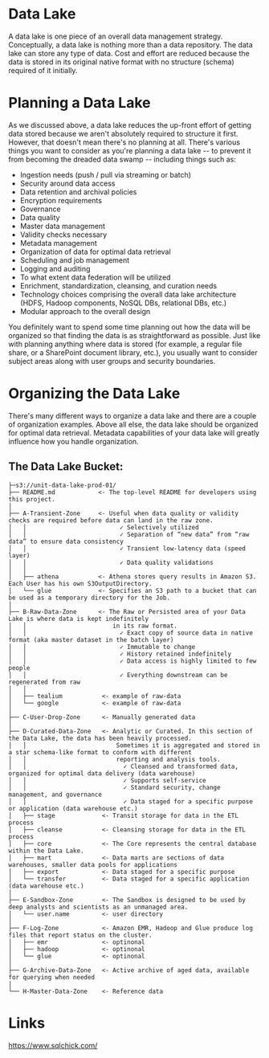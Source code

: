 # Data Lake
A data lake is one piece of an overall data management strategy. Conceptually, a data lake is nothing more than a data repository. The data lake can store any type of data. Cost and effort are reduced because the data is stored in its original native format with no structure (schema) required of it initially.

# Planning a Data Lake
As we discussed above, a data lake reduces the up-front effort of getting data stored because we aren't absolutely required to structure it first. However, that doesn't mean there's no planning at all. There's various things you want to consider as you're planning a data lake -- to prevent it from becoming the dreaded data swamp -- including things such as:

-  Ingestion needs (push / pull via streaming or batch)
-  Security around data access
-  Data retention and archival policies
-  Encryption requirements
-  Governance
-  Data quality
-  Master data management
-  Validity checks necessary
-  Metadata management
-  Organization of data for optimal data retrieval
-  Scheduling and job management
-  Logging and auditing
-  To what extent data federation will be utilized
-  Enrichment, standardization, cleansing, and curation needs
-  Technology choices comprising the overall data lake architecture (HDFS, Hadoop components, NoSQL DBs, relational DBs, etc.)
-  Modular approach to the overall design

You definitely want to spend some time planning out how the data will be organized so that finding the data is as straightforward as possible. Just like with planning anything where data is stored (for example, a regular file share, or a SharePoint document library, etc.), you usually want to consider subject areas along with user groups and security boundaries. 

# Organizing the Data Lake
There's many different ways to organize a data lake and there are a couple of organization examples. Above all else, the data lake should be organized for optimal data retrieval. Metadata capabilities of your data lake will greatly influence how you handle organization.

## The Data Lake Bucket:
```
├─s3://unit-data-lake-prod-01/
├── README.md            <- The top-level README for developers using this project.
│
├── A-Transient-Zone     <- Useful when data quality or validity checks are required before data can land in the raw zone.
│   │                          ✓ Selectively utilized
│   │                          ✓ Separation of “new data” from “raw data” to ensure data consistency
│   │                          ✓ Transient low-latency data (speed layer)
│   │                          ✓ Data quality validations
│   │
│   ├── athena           <- Athena stores query results in Amazon S3. Each User has his own S3OutputDirectory.
│   └── glue             <- Specifies an S3 path to a bucket that can be used as a temporary directory for the Job.
│
├── B-Raw-Data-Zone      <- The Raw or Persisted area of your Data Lake is where data is kept indefinitely 
│   │                        in its raw format.
│   │                          ✓ Exact copy of source data in native format (aka master dataset in the batch layer)
│   │                          ✓ Immutable to change
│   │                          ✓ History retained indefinitely
│   │                          ✓ Data access is highly limited to few people
│   │                          ✓ Everything downstream can be regenerated from raw
│   │
│   ├── tealium           <- example of raw-data
│   └── google            <- example of raw-data
│   
├── C-User-Drop-Zone      <- Manually generated data
│   
├── D-Curated-Data-Zone   <- Analytic or Curated. In this section of the Data Lake, the data has been heavily processed.
│   │                         Sometimes it is aggregated and stored in a star schema-like format to conform with different
│   │                         reporting and analysis tools.
│   │                           ✓ Cleansed and transformed data, organized for optimal data delivery (data warehouse)
│   │                           ✓ Supports self-service
│   │                           ✓ Standard security, change management, and governance
│   │                           ✓ Data staged for a specific purpose or application (data warehouse etc.)
│   ├── stage             <- Transit storage for data in the ETL process
│   ├── cleanse           <- Cleansing storage for data in the ETL process
│   ├── core              <- The Core represents the central database within the Data Lake.
│   ├── mart              <- Data marts are sections of data warehouses, smaller data pools for applications
│   ├── export            <- Data staged for a specific purpose
│   └── transfer          <- Data staged for a specific application (data warehouse etc.)
│
├── E-Sandbox-Zone        <- The Sandbox is designed to be used by deep analysts and scientists as an unmanaged area.
│   └── user.name         <- user directory
│
├── F-Log-Zone            <- Amazon EMR, Hadoop and Glue produce log files that report status on the cluster.
│   ├── emr               <- optinonal
│   ├── hadoop            <- optinonal
│   └── glue              <- optinonal
│   
├── G-Archive-Data-Zone   <- Active archive of aged data, available for querying when needed
│   
└── H-Master-Data-Zone    <- Reference data
```
# Links
https://www.sqlchick.com/
